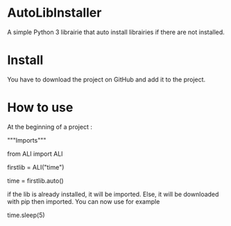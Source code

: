 # AutoLibInstaller
A simple Python 3 librairie that auto install librairies if there are not installed.
# Install
You have to download the project on GitHub and add it to the project.
# How to use
At the beginning of a project : 


"""Imports"""

from ALI import ALI

firstlib = ALI("time")

time = firstlib.auto()


if the lib is already installed, it will be imported. Else, it will be downloaded with pip then imported.
You can now use for example

time.sleep(5)